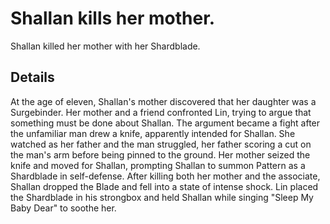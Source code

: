 # Shallan kills her mother.
Shallan killed her mother with her Shardblade.

## Details
At the age of eleven, Shallan's mother discovered that her daughter was a Surgebinder. Her mother and a friend confronted Lin, trying to argue that something must be done about Shallan. The argument became a fight after the unfamiliar man drew a knife, apparently intended for Shallan. She watched as her father and the man struggled, her father scoring a cut on the man's arm before being pinned to the ground. Her mother seized the knife and moved for Shallan, prompting Shallan to summon Pattern as a Shardblade in self-defense. After killing both her mother and the associate, Shallan dropped the Blade and fell into a state of intense shock. Lin placed the Shardblade in his strongbox and held Shallan while singing "Sleep My Baby Dear" to soothe her.
